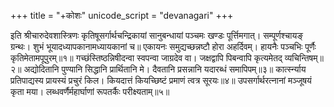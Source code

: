 +++
title = "+कोशः"
unicode_script = "devanagari"
+++

इति श्रीचारुदेवशास्त्रिणः कृतिषूसर्गार्थचन्द्रिकायां सानुबन्धायां पञ्चमः खण्डः पूर्त्तिमगात्।
सम्पूर्णश्चायङ् ग्रन्थः।
शुभं भूयादध्यापकानामध्यायकानां च॥
एकायनः समुद्यच्छन्नष्टौ होरा अहर्दिवम्।
हायनैः पञ्चभिः पूर्णैः कृतिमेतामपूपुरम्॥१॥
गच्छंस्तिष्ठन्निषीदन्वा स्वपन्वा जाग्रदेव वा।
जक्षद्वापि पिबन्वापि कृत्यमेतद् व्यचिन्तिषम्॥२॥ अद्योदितानि पुण्यानि सिद्धानि प्रार्थितानि मे।
दैवतानि प्रसन्नानि यदारब्धं समापिपम्॥३॥
कार्त्स्न्याय प्रतिपाद्यस्य प्रायस्यं प्रचुरं किल।
कियदात्तं कियच्छिष्टं प्रमाणं त्वत्र सूरयः॥४॥
उपसर्गार्थरत्नानां मञ्जूषयं कृता मया।
लब्धवर्णैर्महार्घाणां रूपतर्कैः परीक्ष्यताम्॥५॥
